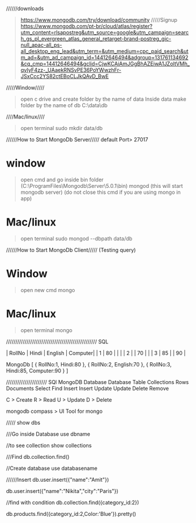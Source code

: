 //////downloads
> https://www.mongodb.com/try/download/community
/////Signup
> https://www.mongodb.com/pt-br/cloud/atlas/register?utm_content=rlsapostreg&utm_source=google&utm_campaign=search_gs_pl_evergreen_atlas_general_retarget-brand-postreg_gic-null_apac-all_ps-all_desktop_eng_lead&utm_term=&utm_medium=cpc_paid_search&utm_ad=&utm_ad_campaign_id=14412646494&adgroup=131761134692&cq_cmp=14412646494&gclid=CjwKCAiAmJGgBhAZEiwA1JZoltVMh_qyIyF4zz-_UAaekRNSvPE36PoYWwzhFr-JSxCcc2YS82ctEBoCLJkQAvD_BwE

/////Window/////
> open c drive and create folder by the name of data
> Inside data make folder by the name of db
> C:\data\db

////Mac/linux////
> open terminal
> sudo mkdir data/db


//////How to Start MongoDb Server/////
default Port> 27017
# window
> open cmd and go inside bin folder
(C:\ProgramFiles\Mongodb\Server\5.0.1\bin)
> mongod
(this will start mongodb server)
(do not close this cmd if you are using mongo in app)

# Mac/linux
> open terminal
> sudo mongod --dbpath data/db


//////How to Start MongoDb Client/////
(Testing query)
# Window
> open new cmd
> mongo

# Mac/linux
> open terminal
> mongo

/////////////////////////////////////////////////
SQL

| RollNo | Hindi | English | Computer|
|   1    |  80   |         |         |
|   2    |       |    70   |         |
|   3    |  85   |         |    90   |

MongoDb
[
    {
        RollNo:1,
        Hindi:80
    },
    {
        RollNo:2,
        English:70
    },
    {
        RollNo:3,
        Hindi:85,
        Computer:90
    }
]

//////////////////////
SQl         MongoDB
Database    Database
Table       Collections
Rows        Documents
Select      Find
Insert      Insert
Update      Update
Delete      Remove

C > Create
R > Read
U > Update
D > Delete


mongodb compass > UI Tool for mongo

/////
show dbs

///Go inside Database
use dbname

//to see collection
show collections

///Find
db.collection.find()

//Create database
use databasename

//////Insert
db.user.insert({"name":"Amit"})

db.user.insert({"name":"Nikita","city":"Paris"})

//find with condition
db.collection.find({category_id:2})

db.products.find({category_id:2,Color:'Blue'}).pretty()